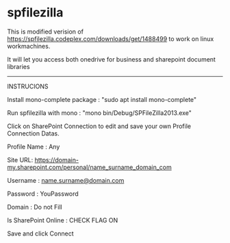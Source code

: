 # spfilezilla

This is modified verision of https://spfilezilla.codeplex.com/downloads/get/1488499 to work on linux workmachines.

It will let you access both onedrive for business and sharepoint document libraries

-----------------

INSTRUCIONS

Install mono-complete package : "sudo apt install mono-complete"

Run spfilezilla with mono : "mono bin/Debug/SPFileZilla2013.exe"

Click on SharePoint Connection to edit and save your own Profile Connection Datas.

  Profile Name : Any
  
  Site URL: https://domain-my.sharepoint.com/personal/name_surname_domain_com
  
  Username : name.surname@domain.com
  
  Password : YouPassword
  
  Domain : Do not Fill
  
  Is SharePoint Online : CHECK FLAG ON
  
Save and click Connect

